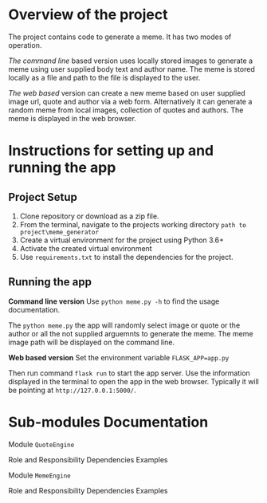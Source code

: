 Overview of the project
=======================
The project contains code to generate a meme. It has two modes of operation.

*The command line* based version uses locally stored images to generate a meme using user supplied body text and author name. The meme is stored locally as a file and path to the file is displayed to the user.

*The web based* version can create a new meme based on user supplied image url, quote and author via a web form.
Alternatively it can generate a random meme from local images, collection of quotes and authors.
The meme is displayed in the web browser.

Instructions for setting up and running the app
===============================================

Project Setup
-------------

1. Clone repository or download as a zip file.
2. From the terminal, navigate to the projects working directory `path to project\meme_generator`
3. Create a virtual environment for the project using Python 3.6+ 
4. Activate the created virtual environment
4. Use `requirements.txt` to install the dependencies for the project.

Running the app
---------------

**Command line version**
Use `python meme.py -h` to find the usage documentation.

The `python meme.py` the app will randomly select image or quote or the author or all the not supplied arguemnts to generate the meme. The meme image path will be displayed on the command line.

**Web based version**
Set the environment variable `FLASK_APP=app.py`

Then run command `flask run` to start the app server. Use the information displayed in the terminal to open the app in the web browser. Typically it will be pointing at `http://127.0.0.1:5000/`.

Sub-modules Documentation
=====================

Module `QuoteEngine`

Role and Responsibility
Dependencies
Examples

Module `MemeEngine`

Role and Responsibility
Dependencies
Examples
